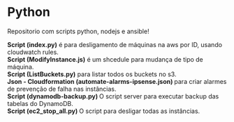 # Python
Repositorio com scripts python, nodejs e ansible!



<b>Script (index.py)</b> é para desligamento de máquinas na aws por ID, usando cloudwatch rules.
<br>
<b>Script (ModifyInstance.js)</b>  é um shcedule para mudança de tipo de máquina.
<br>
<b>Script (ListBuckets.py)</b> para listar todos os buckets no s3.
<br>
<b>Json - Cloudformation (automate-alarms-ipsense.json) </b> para criar alarmes de prevenção de falha nas instâncias.
<br>
<b> Script (dynamodb-backup.py) </b> O script server para executar backup das tabelas do DynamoDB.
<br>
<b> Script (ec2_stop_all.py) </b> O script para desligar todas as instâncias.

